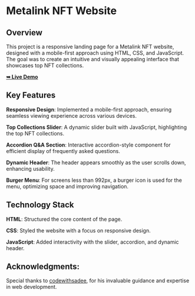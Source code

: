 # Metalink NFT Website

## Overview

This project is a responsive landing page for a Metalink NFT website, designed with a mobile-first approach using HTML, CSS, and JavaScript. The goal was to create an intuitive and visually appealing interface that showcases top NFT collections.

<a href="https://billalben.github.io/Metalink-NFT-Website/"><strong>➥ Live Demo</strong></a>

<!-- ### Demo Screenshots
![MetaLink Website Demo]() -->

## Key Features

**Responsive Design**: Implemented a mobile-first approach, ensuring seamless viewing experience across various devices.

**Top Collections Slider**: A dynamic slider built with JavaScript, highlighting the top NFT collections.

**Accordion Q&A Section**: Interactive accordion-style component for efficient display of frequently asked questions.

**Dynamic Header**: The header appears smoothly as the user scrolls down, enhancing usability.

**Burger Menu**: For screens less than 992px, a burger icon is used for the menu, optimizing space and improving navigation.

## Technology Stack

**HTML**: Structured the core content of the page.

**CSS**: Styled the website with a focus on responsive design.

**JavaScript**: Added interactivity with the slider, accordion, and dynamic header.

## Acknowledgments:

Special thanks to [codewithsadee](https://github.com/codewithsadee), for his invaluable guidance and expertise in web development.
